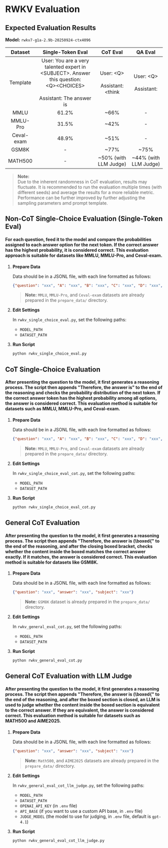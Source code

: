 # RWKV Evaluation

## Expected Evaluation Results

**Model:** `rwkv7-g1a-2.9b-20250924-ctx4096`

| Dataset    | Single-Token Eval | CoT Eval | QA Eval |
|:----------:|:------------------:|:---------:|:---------:|
| Template   | User: You are a very talented expert in \<SUBJECT\>. Answer this question:<br>\<Q\>\<CHOICES\><br><br>Assistant: The answer is | User: \<Q\><br><br>Assistant: <think | User: \<Q\><br><br>Assistant: |
| MMLU       | 61.2% | ~66% | - |
| MMLU-Pro   | 31.5% | ~42% | - |
| Ceval-exam | 48.9% | ~51% | - |
| GSM8K      | - | ~77% | ~75% |
| MATH500    | - | ~50% (with LLM Judge) | ~44% (with LLM Judge) |

> **Note:**  
> Due to the inherent randomness in CoT evaluation, results may fluctuate. It is recommended to run the evaluation multiple times (with different seeds) and average the results for a more reliable metric.
> Performance can be further improved by further adjusting the sampling parameters amd prompt template.

## Non-CoT Single-Choice Evaluation (Single-Token Eval)

#### For each question, feed it to the model and compare the probabilities assigned to each answer option for the next token. If the correct answer has the highest probability, it is considered correct. This evaluation approach is suitable for datasets like MMLU, MMLU-Pro, and Ceval-exam.

1.  **Prepare Data**

    Data should be in a JSONL file, with each line formatted as follows:
    ```json
    {"question": "xxx", "A": "xxx", "B": "xxx", "C": "xxx", "D": "xxx", "answer": "A", "subject": "xxx"}
    ```
    > **Note:** `MMLU`, `MMLU-Pro`, and `Ceval-exam` datasets are already prepared in the `prepare_data/` directory.

2.  **Edit Settings**

    In `rwkv_single_choice_eval.py`, set the following paths:
    - `MODEL_PATH`
    - `DATASET_PATH`

3.  **Run Script**
    ```bash
    python rwkv_single_choice_eval.py
    ```

## CoT Single-Choice Evaluation

#### After presenting the question to the model, it first generates a reasoning process. The script then appends "Therefore, the answer is" to the end of the reasoning and checks the probability distribution of the next token. If the correct answer token has the highest probability among all options, the answer is considered correct. This evaluation method is suitable for datasets such as MMLU, MMLU-Pro, and Ceval-exam.

1.  **Prepare Data**

    Data should be in a JSONL file, with each line formatted as follows:
    ```json
    {"question": "xxx", "A": "xxx", "B": "xxx", "C": "xxx", "D": "xxx", "answer": "A", "subject": "xxx"}
    ```
    > **Note:** `MMLU`, `MMLU-Pro`, and `Ceval-exam` datasets are already prepared in the `prepare_data/` directory.

2.  **Edit Settings**

    In `rwkv_single_choice_eval_cot.py`, set the following paths:
    - `MODEL_PATH`
    - `DATASET_PATH`

3.  **Run Script**
    ```bash
    python rwkv_single_choice_eval_cot.py
    ```

## General CoT Evaluation

#### After presenting the question to the model, it first generates a reasoning process. The script then appends "Therefore, the answer is \(\\boxed{" to the end of the reasoning, and after the closing boxed bracket, checks whether the content inside the boxed matches the correct answer exactly. If it matches, the answer is considered correct. This evaluation method is suitable for datasets like GSM8K.

1.  **Prepare Data**

    Data should be in a JSONL file, with each line formatted as follows:
    ```json
    {"question": "xxx", "answer": "xxx", "subject": "xxx"}
    ```
    > **Note:** `GSM8K` dataset is already prepared in the `prepare_data/` directory.

2.  **Edit Settings**

    In `rwkv_general_eval_cot.py`, set the following paths:
    - `MODEL_PATH`
    - `DATASET_PATH`

3.  **Run Script**
    ```bash
    python rwkv_general_eval_cot.py
    ```

## General CoT Evaluation with LLM Judge

#### After presenting the question to the model, it first generates a reasoning process. The script then appends "Therefore, the answer is \(\\boxed{" to the end of the reasoning, and after the boxed section is closed, an LLM is used to judge whether the content inside the boxed section is equivalent to the correct answer. If they are equivalent, the answer is considered correct. This evaluation method is suitable for datasets such as MATH500 and AIME2025.

1.  **Prepare Data**

    Data should be in a JSONL file, with each line formatted as follows:
    ```json
    {"question": "xxx", "answer": "xxx", "subject": "xxx"}
    ```
    > **Note:** `Math500`, and `AIME2025` datasets are already prepared in the `prepare_data/` directory.

2.  **Edit Settings**

    In `rwkv_general_eval_cot_llm_judge.py`, set the following paths:
    - `MODEL_PATH`
    - `DATASET_PATH`
    - `OPENAI_API_KEY` (in `.env` file)
    - `API_BASE` (if you want to use a custom API base, in `.env` file)
    - `JUDGE_MODEL` (the model to use for judging, in `.env` file, default is `gpt-4.1`)

3.  **Run Script**
    ```bash
    python rwkv_general_eval_cot_llm_judge.py
    ```
